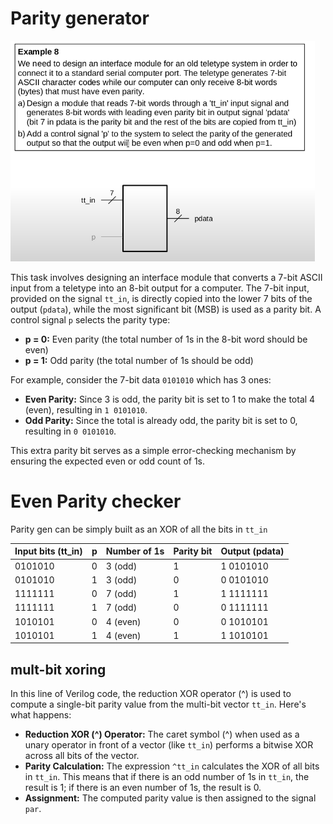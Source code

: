 # Parity generator
![alt text](image-1.png)

This task involves designing an interface module that converts a 7-bit ASCII input from a teletype into an 8-bit output for a computer. The 7-bit input, provided on the signal `tt_in`, is directly copied into the lower 7 bits of the output (`pdata`), while the most significant bit (MSB) is used as a parity bit. A control signal `p` selects the parity type:  
- **p = 0:** Even parity (the total number of 1s in the 8-bit word should be even)  
- **p = 1:** Odd parity (the total number of 1s should be odd)

For example, consider the 7-bit data `0101010` which has 3 ones:  
- **Even Parity:** Since 3 is odd, the parity bit is set to 1 to make the total 4 (even), resulting in `1 0101010`.  
- **Odd Parity:** Since the total is already odd, the parity bit is set to 0, resulting in `0 0101010`.

This extra parity bit serves as a simple error-checking mechanism by ensuring the expected even or odd count of 1s.

# Even Parity checker
Parity gen can be simply built as an XOR of all the bits in `tt_in`

| Input bits (tt_in) | p | Number of 1s | Parity bit | Output (pdata) |
|-------------------|---|--------------|------------|----------------|
| 0101010          | 0 | 3 (odd)     | 1          | 1 0101010     |
| 0101010          | 1 | 3 (odd)     | 0          | 0 0101010     |
| 1111111          | 0 | 7 (odd)     | 1          | 1 1111111     |
| 1111111          | 1 | 7 (odd)     | 0          | 0 1111111     |
| 1010101          | 0 | 4 (even)    | 0          | 0 1010101     |
| 1010101          | 1 | 4 (even)    | 1          | 1 1010101     |

## mult-bit xoring
In this line of Verilog code, the reduction XOR operator (^) is used to compute a single-bit parity value from the multi-bit vector `tt_in`. Here's what happens:

- **Reduction XOR (^) Operator:** The caret symbol (^) when used as a unary operator in front of a vector (like `tt_in`) performs a bitwise XOR across all bits of the vector.
- **Parity Calculation:** The expression `^tt_in` calculates the XOR of all bits in `tt_in`. This means that if there is an odd number of 1s in `tt_in`, the result is 1; if there is an even number of 1s, the result is 0.
- **Assignment:** The computed parity value is then assigned to the signal `par`.

